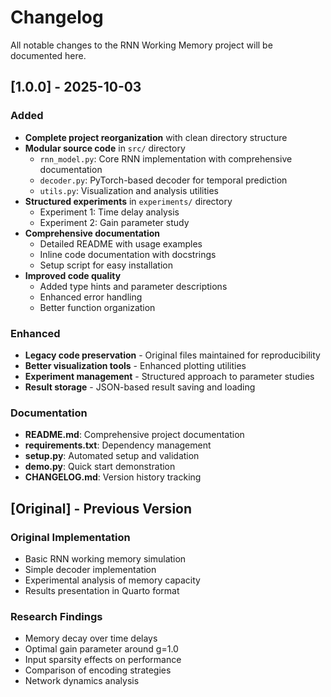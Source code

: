 # Changelog

All notable changes to the RNN Working Memory project will be documented here.

## [1.0.0] - 2025-10-03

### Added

- **Complete project reorganization** with clean directory structure
- **Modular source code** in `src/` directory
  - `rnn_model.py`: Core RNN implementation with comprehensive documentation
  - `decoder.py`: PyTorch-based decoder for temporal prediction
  - `utils.py`: Visualization and analysis utilities
- **Structured experiments** in `experiments/` directory
  - Experiment 1: Time delay analysis
  - Experiment 2: Gain parameter study
- **Comprehensive documentation**
  - Detailed README with usage examples
  - Inline code documentation with docstrings
  - Setup script for easy installation
- **Improved code quality**
  - Added type hints and parameter descriptions
  - Enhanced error handling
  - Better function organization

### Enhanced

- **Legacy code preservation** - Original files maintained for reproducibility
- **Better visualization tools** - Enhanced plotting utilities
- **Experiment management** - Structured approach to parameter studies
- **Result storage** - JSON-based result saving and loading

### Documentation

- **README.md**: Comprehensive project documentation
- **requirements.txt**: Dependency management
- **setup.py**: Automated setup and validation
- **demo.py**: Quick start demonstration
- **CHANGELOG.md**: Version history tracking

## [Original] - Previous Version

### Original Implementation

- Basic RNN working memory simulation
- Simple decoder implementation
- Experimental analysis of memory capacity
- Results presentation in Quarto format

### Research Findings

- Memory decay over time delays
- Optimal gain parameter around g=1.0
- Input sparsity effects on performance
- Comparison of encoding strategies
- Network dynamics analysis
